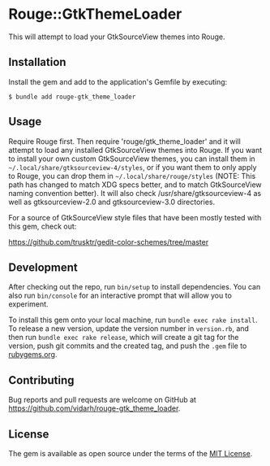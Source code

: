 # Rouge::GtkThemeLoader

This will attempt to load your GtkSourceView themes into Rouge.

## Installation

Install the gem and add to the application's Gemfile by executing:

    $ bundle add rouge-gtk_theme_loader

## Usage

Require Rouge first. Then require 'rouge/gtk_theme_loader' and it will attempt to load
any installed GtkSourceView themes into Rouge. If you want to install your own custom
GtkSourceView themes, you can install them in
`~/.local/share/gtksourceview-4/styles`, or if you want them to only
apply to Rouge, you can drop them in `~/.local/share/rouge/styles` (NOTE: This
path has changed to match XDG specs better, and to match GtkSourceView
naming convention better). It will also check /usr/share/gtksourceview-4
as well as gtksourceview-2.0 and gtksourceview-3.0 directories.

For a source of GtkSourceView style files that have been mostly
tested with this gem, check out:

<https://github.com/trusktr/gedit-color-schemes/tree/master>

## Development

After checking out the repo, run `bin/setup` to install dependencies. You can also run `bin/console` for an interactive prompt that will allow you to experiment.

To install this gem onto your local machine, run `bundle exec rake install`. To release a new version, update the version number in `version.rb`, and then run `bundle exec rake release`, which will create a git tag for the version, push git commits and the created tag, and push the `.gem` file to [rubygems.org](https://rubygems.org).

## Contributing

Bug reports and pull requests are welcome on GitHub at https://github.com/vidarh/rouge-gtk_theme_loader.

## License

The gem is available as open source under the terms of the [MIT License](https://opensource.org/licenses/MIT).
